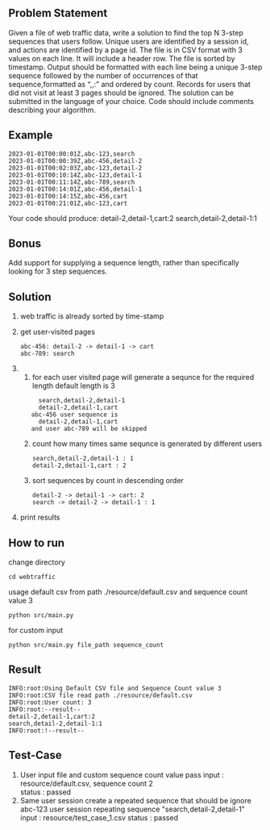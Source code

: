 ## Problem Statement
Given a file of web traffic data, write a solution to find the top N 3-step sequences that users follow.
Unique users are identified by a session id, and actions are identified by a page id.
The file is in CSV format with 3 values on each line. It will include a header row. The file is sorted by
timestamp.
Output should be formatted with each line being a unique 3-step sequence followed by the number of
occurrences of that sequence,formatted as “<step1>,<step2>,<step3>:<count>” and ordered by count.
Records for users that did not visit at least 3 pages should be ignored.
The solution can be submitted in the language of your choice. Code should include comments
describing your algorithm.


## Example

```timestamp,session_id,page_id
2023-01-01T00:00:01Z,abc-123,search
2023-01-01T00:00:39Z,abc-456,detail-2
2023-01-01T00:02:03Z,abc-123,detail-2
2023-01-01T00:10:14Z,abc-123,detail-1
2023-01-01T00:11:14Z,abc-789,search
2023-01-01T00:14:01Z,abc-456,detail-1
2023-01-01T00:14:15Z,abc-456,cart
2023-01-01T00:21:01Z,abc-123,cart
```

Your code should produce:
detail-2,detail-1,cart:2
search,detail-2,detail-1:1

## Bonus

Add support for supplying a sequence length, rather than specifically looking for 3 step sequences.


## Solution
1. web traffic is already sorted by time-stamp 
2. get user-visited pages 
   ```abc-123: search -> detail-2 -> detail-1 -> cart
   abc-456: detail-2 -> detail-1 -> cart
   abc-789: search
   ```

3. 
    1. for each user visited page will generate a sequnce for the required length default length is 3
    ```abc-123 user sequence is 
         search,detail-2,detail-1
         detail-2,detail-1,cart
       abc-456 user sequence is
         detail-2,detail-1,cart
       and user abc-789 will be skipped
     ```

    2. count how many times same sequnce is generated by different users
         ```
         search,detail-2,detail-1 : 1
         detail-2,detail-1,cart : 2
          ```

    3. sort sequences by count in descending order
        ```
        detail-2 -> detail-1 -> cart: 2
        search -> detail-2 -> detail-1 : 1
        ```

5. print results
     

## How to run 

change directory 

```
cd webtraffic
```

usage default csv from path ./resource/default.csv and sequence count value 3
```
python src/main.py 
```

for custom input  
```
python src/main.py file_path sequence_count
```

## Result 

```
INFO:root:Using Default CSV file and Sequence Count value 3
INFO:root:CSV file read path ./resource/default.csv
INFO:root:User count: 3
INFO:root:--result--
detail-2,detail-1,cart:2
search,detail-2,detail-1:1
INFO:root:!--result--
```


## Test-Case 

1. User input file and custom sequence count value pass
    input :  resource/default.csv, sequence count 2       
    status : passed
2. Same user session create a repeated sequence that should be ignore
   abc-123 user session repeating sequence "search,detail-2,detail-1"
   input : resource/test_case_1.csv
   status : passed
    
